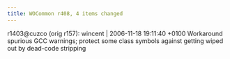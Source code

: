 ```yaml
---
title: WOCommon r408, 4 items changed
---
```


r1403@cuzco (orig r157): wincent | 2006-11-18 19:11:40 +0100 Workaround spurious GCC warnings; protect some class symbols against getting wiped out by dead-code stripping
